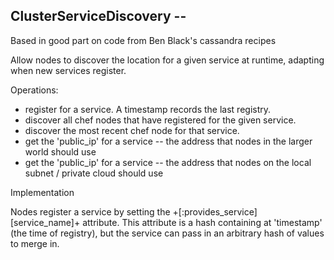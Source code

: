 
## ClusterServiceDiscovery --

Based in good part on code from Ben Black's cassandra recipes

Allow nodes to discover the location for a given service at runtime, adapting
when new services register.

Operations:

* register for a service. A timestamp records the last registry.
* discover all chef nodes that have registered for the given service.
* discover the most recent chef node for that service.
* get the 'public_ip' for a service -- the address that nodes in the larger
  world should use
* get the 'public_ip' for a service -- the address that nodes on the local
  subnet / private cloud should use

Implementation

Nodes register a service by setting the +[:provides_service][service_name]+
attribute. This attribute is a hash containing at 'timestamp' (the time of
registry), but the service can pass in an arbitrary hash of values to merge
in.

